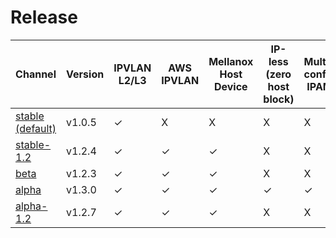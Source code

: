# Release

Channel|Version|IPVLAN L2/L3|AWS IPVLAN|Mellanox Host Device|IP-less (zero host block)|Multi-config IPAM
---|---|---|---|---|---|---
[stable (default)](./stable.md)|v1.0.5|&check;|X|X|X|X
[stable-1.2](./stable-1.2.md)|v1.2.4|&check;|&check;|&check;|X|X
[beta](./beta.md)|v1.2.3|&check;|&check;|&check;|X|X
[alpha](./alpha.md)|v1.3.0|&check;|&check;|&check;|&check;|&check;
[alpha-1.2](./alpha-1.2.md)|v1.2.7|&check;|&check;|&check;|X|X
